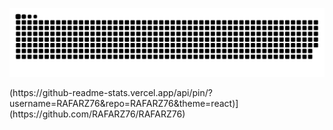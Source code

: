   ![Snake animation](https://github.com/RAFARZ76/RAFARZ76/blob/output/github-contribution-grid-snake.svg)
  
  <div>
  (https://github-readme-stats.vercel.app/api/pin/?username=RAFARZ76&repo=RAFARZ76&theme=react)](https://github.com/RAFARZ76/RAFARZ76)
  
  </div>
  


